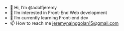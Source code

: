- 👋 Hi, I’m @adolfjeremy
- 👀 I’m interested in Front-End Web development
- 🌱 I’m currently learning Front-end dev
- 📫 How to reach me jeremynainggolan15@gmail.com

<!---
adolfjeremy/adolfjeremy is a ✨ special ✨ repository because its `README.md` (this file) appears on your GitHub profile.
You can click the Preview link to take a look at your changes.
--->

